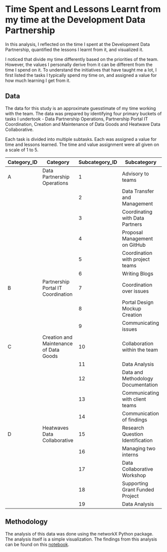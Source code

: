 # Time Spent and Lessons Learnt from my time at the Development Data Partnership

In this analysis, I reflected on the time I spent at the Development Data Partnership, quantified the lessons I learnt from it, and visualized it. 

I noticed that divide my time differently based on the priorities of the team. However, the values I personally derive from it can be different from the time I spend on it. To understand the initiatives that have taught me a lot, I first listed the tasks I typically spend my time on, and assigned a value for how much learning I get from it. 

## Data

The data for this study is an approximate guesstimate of my time working with the team. The data was prepared by identifying four primary buckets of tasks I undertook - Data Partnership Operations, Partnership Portal IT Coordination, Creation and Maintenance of Data Goods and Heatwave Data Collaborative.

Each task is divided into multiple subtasks. Each was assigned a value for time and lessons learned. The time and value assignment were all given on a scale of 1 to 5. 



| Category_ID | Category                               | Subcategory_ID | Subcategory                        |
| ----------- | -------------------------------------- | -------------- | ---------------------------------- |
| A           | Data Partnership Operations            | 1              | Advisory to teams                  |
|             |                                        | 2              | Data Transfer and Management       |
|             |                                        | 3              | Coordinating with Data Partners    |
|             |                                        | 4              | Proposal Management on GitHub      |
|             |                                        | 5              | Coordination with project teams    |
|             |                                        | 6              | Writing Blogs                      |
| B           | Partnership Portal IT Coordination     | 7              | Coordination over issues           |
|             |                                        | 8              | Portal Design Mockup Creation      |
|             |                                        | 9              | Communicating issues               |
| C           | Creation and Maintenance of Data Goods | 10             | Collaboration within the team      |
|             |                                        | 11             | Data Analysis                      |
|             |                                        | 12             | Data and Methodology Documentation |
|             |                                        | 13             | Communicating with client teams    |
|             |                                        | 14             | Communication of findings          |
| D           | Heatwaves Data Collaborative           | 15             | Research Question Identification   |
|             |                                        | 16             | Managing two interns               |
|             |                                        | 17             | Data Collaborative Workshop        |
|             |                                        | 18             | Supporting Grant Funded Project    |
|             |                                        | 19             | Data Analysis                      |

## Methodology

The analysis of this data was done using the networkX Python package. The analysis itself is a simple visualization. The findings from this analysis can be found on this [notebook](./notebooks/network-map.ipynb). 